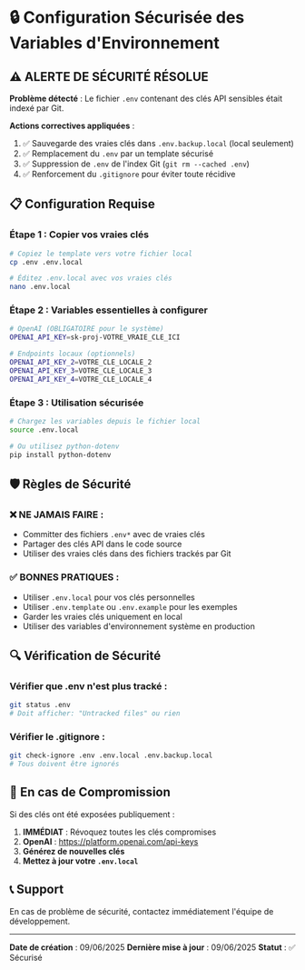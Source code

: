 # 🔒 Configuration Sécurisée des Variables d'Environnement

## ⚠️ ALERTE DE SÉCURITÉ RÉSOLUE

**Problème détecté** : Le fichier `.env` contenant des clés API sensibles était indexé par Git.

**Actions correctives appliquées** :
1. ✅ Sauvegarde des vraies clés dans `.env.backup.local` (local seulement)
2. ✅ Remplacement du `.env` par un template sécurisé
3. ✅ Suppression de `.env` de l'index Git (`git rm --cached .env`)
4. ✅ Renforcement du `.gitignore` pour éviter toute récidive

## 📋 Configuration Requise

### Étape 1 : Copier vos vraies clés

```bash
# Copiez le template vers votre fichier local
cp .env .env.local

# Éditez .env.local avec vos vraies clés
nano .env.local
```

### Étape 2 : Variables essentielles à configurer

```bash
# OpenAI (OBLIGATOIRE pour le système)
OPENAI_API_KEY=sk-proj-VOTRE_VRAIE_CLE_ICI

# Endpoints locaux (optionnels)
OPENAI_API_KEY_2=VOTRE_CLE_LOCALE_2
OPENAI_API_KEY_3=VOTRE_CLE_LOCALE_3
OPENAI_API_KEY_4=VOTRE_CLE_LOCALE_4
```

### Étape 3 : Utilisation sécurisée

```bash
# Chargez les variables depuis le fichier local
source .env.local

# Ou utilisez python-dotenv
pip install python-dotenv
```

## 🛡️ Règles de Sécurité

### ❌ NE JAMAIS FAIRE :
- Committer des fichiers `.env*` avec de vraies clés
- Partager des clés API dans le code source
- Utiliser des vraies clés dans des fichiers trackés par Git

### ✅ BONNES PRATIQUES :
- Utiliser `.env.local` pour vos clés personnelles
- Utiliser `.env.template` ou `.env.example` pour les exemples
- Garder les vraies clés uniquement en local
- Utiliser des variables d'environnement système en production

## 🔍 Vérification de Sécurité

### Vérifier que .env n'est plus tracké :
```bash
git status .env
# Doit afficher: "Untracked files" ou rien
```

### Vérifier le .gitignore :
```bash
git check-ignore .env .env.local .env.backup.local
# Tous doivent être ignorés
```

## 🚨 En cas de Compromission

Si des clés ont été exposées publiquement :

1. **IMMÉDIAT** : Révoquez toutes les clés compromises
2. **OpenAI** : https://platform.openai.com/api-keys
3. **Générez de nouvelles clés**
4. **Mettez à jour votre `.env.local`**

## 📞 Support

En cas de problème de sécurité, contactez immédiatement l'équipe de développement.

---
**Date de création** : 09/06/2025
**Dernière mise à jour** : 09/06/2025
**Statut** : ✅ Sécurisé
